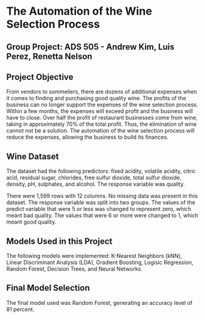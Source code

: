 # The Automation of the Wine Selection Process

## Group Project: ADS 505 - Andrew Kim, Luis Perez, Renetta Nelson

## Project Objective

From vendors to sommeliers, there are dozens of additional expenses when it comes to finding and 
purchasing good quality wine. The profits of the business can no longer support the expenses of the
wine selection process. Within a few months, the expenses will exceed profit and the business will have 
to close. Over half the profit of restaurant businesses come from wine, taking in approximately 70% of 
the total profit. Thus, the elimination of wine cannot not be a solution. The automation of the wine 
selection process will reduce the expenses, allowing the business to build its finances. 

## Wine Dataset

The dataset had the following predictors: fixed acidity, volatile acidity, citric acid, residual sugar, chlorides,
free sulfur dioxide, total sulfur dioxide, density, pH, sulphates, and alcohol. The response variable was quality.

There were 1,599 rows with 12 columns. No missing data was present in this dataset. The response variable was split into two 
groups. The values of the predict variable that were 5 or less was changed to represent zero, which meant bad quality. The values
that were 6 or more were changed to 1, which meant good quality.

## Models Used in this Project

The following models were implemented: K-Nearest Neighbors (kNN), Linear Discriminant Analysis (LDA), Gradient Boosting, 
Logisic Regression, Random Forest, Decision Trees, and Neural Networks.

## Final Model Selection

The final model used was Random Forest, generating an accuracy level of 81 percent.
